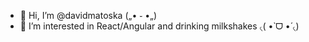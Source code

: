- 👋 Hi, I’m @davidmatoska („• ֊ •„)
- 👀 I’m interested in React/Angular and drinking milkshakes ৻(  •̀ ᗜ •́  ৻)

